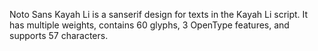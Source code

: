 Noto Sans Kayah Li is a sanserif design for texts in the Kayah Li script. It has multiple weights, contains 60 glyphs, 3 OpenType features, and supports 57 characters.